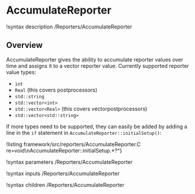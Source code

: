 # AccumulateReporter

!syntax description /Reporters/AccumulateReporter

## Overview

AccumulateReporter gives the ability to accumulate reporter values over time and assigns it to a vector reporter value. Currently supported reporter value types:

- `int`
- `Real` (this covers postprocessors)
- `std::string`
- `std::vector<int>`
- `std::vector<Real>` (this covers vectorpostprocessors)
- `std::vector<std::string>`

If more types need to be supported, they can easily be added by adding a line in the `if` statement in `AccumulateReporter::initialSetup()`:

!listing framework/src/reporters/AccumulateReporter.C
         re=void\nAccumulateReporter::initialSetup.*?^}

!syntax parameters /Reporters/AccumulateReporter

!syntax inputs /Reporters/AccumulateReporter

!syntax children /Reporters/AccumulateReporter
